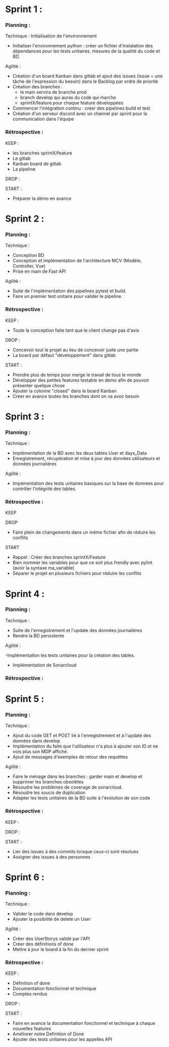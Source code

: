 # Sprint 1 :

### Planning :

Techinque : Initialisation de l'environnement
- Initialiser l'environnement python : créer un fichier d'instalation des dépendances pour les tests unitaires, mesures de la qualité du code et BD.

Agilité :
- Création d'un board Kanban dans gitlab et ajout des issues (issue = une tâche de l'expression du besoin) dans le Backlog par ordre de priorité
- Création des branches : 
    - le main servira de branche prod
    - branch develop qui auras du code qui marche
    - sprintX/feature pour chaque feature développées
- Commencer l'intégration continu : créer des pipelines build et test
- Création d'un serveur discord avec un channel par sprint pour la communication dans l'équipe

### Rétrospective :

KEEP :
- les branches sprintX/feature
- Le gitlab
- Kanban board de gitlab
- La pipeline


DROP :

START :
- Préparer la démo en avance 

# Sprint 2 :

### Planning :

Technique :
- Conception BD
- Conception et implémentation de l'architecture MCV (Modèle, Controller, Vue)
- Prise en main de Fast API

Agilité :
- Suite de l'implémentation des pipelines pytest et build. 
- Faire un premier test unitaire pour valider le pipeline.

### Rétrospective :

KEEP :
- Toute la conception faite tant que le client change pas d'avis 

DROP :
- Concevoir tout le projet au lieu de concevoir juste une partie
- La board par défaut "développement" dans gitlab 

START :
- Prendre plus de temps pour merge le travail de tous le monde
- Développer des petites features testable en demo afin de pouvoir présenter quelque chose
- Ajouter la colonne "closed" dans le board Kanban 
- Créer en avance toutes les branches dont on va avoir besoin

# Sprint 3 :

### Planning : 

Technique :

- Implémentation de la BD avec les deux tables User et days_Data
- Enregistrement, récupération et mise à jour des données utilisateurs et données journalières

Agilité :
- Impémentation des tests unitaires basiques sur la base de données pour contrôler l'intégrité des tables.


### Rétrospective :

KEEP 

DROP
- Faire plein de changements dans un même fichier afin de réduire les conflits

START
- Rappel : Créer des branches sprintX/Feature
- Bien nommer les variables pour que ce soit plus frendly avec pylint (avoir la syntaxe ma_variable)
- Séparer le projet en plusieurs fichiers pour réduire les conflits

# Sprint 4 :

### Planning :

Technique :

- Suite de l'enregistrement et l'update des données journalières
- Rendre la BD persistente 

Agilité : 

-Implémentation les tests unitaires pour la création des tables.
- Implémentation de Sonarcloud

### Rétrospective :

# Sprint 5 :

### Planning :

Technique :

- Ajout du code GET et POST lié à l'enregistrement et à l'update des données dans develop 
- Implémentation du faite que l'utilisateur n'a plus à ajouter son ID et ne vois plus son MDP affiché.
- Ajout de messages d'exemples de retour des requêttes

Agilité :

- Faire le ménage dans les branches : garder main et develop et supprimer les branches obsolètes 
- Résoudre les problèmes de coverage de sonarcloud.
- Résoudre les soucis de duplication
- Adapter les tests unitaires de la BD suite à l'évolution de son code

### Rétrospective :

KEEP : 

DROP : 

START : 
- Lier des issues à des commits lorsque ceux-ci sont résolues
- Assigner des issues à des personnes


# Sprint 6 :

### Planning :

Technique :
- Valider le code dans develop
- Ajouter la posibilité de delete un User

Agilité :
- Créer des UserStorys validé par l'API
- Créer des définitions of done
- Mettre à jour le board à la fin du dernier sprint

### Rétrospective :

KEEP : 
- Définition of done
- Documentation fonctionnel et technique
- Comptes rendus

DROP : 

START :
- Faire en avance la documentation fonctionnel et technique à chaque nouvelles features
- Améliorer notre Definition of Done
- Ajouter des tests unitaires pour les appelles API
